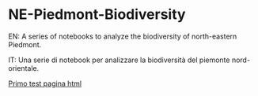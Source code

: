 # NE-Piedmont-Biodiversity

EN: A series of notebooks to analyze the biodiversity of north-eastern Piedmont.

IT: Una serie di notebook per analizzare la biodiversità del piemonte nord-orientale.

[Primo test pagina html](https://domasin.github.io/NE-Piedmont-Biodiversity/it/BiodiversitaPiemonteNordOrientale.html)
